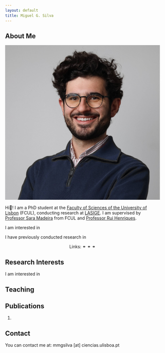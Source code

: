 ```yaml
---
layout: default
title: Miguel G. Silva
---
```


## About Me

<img class="profile-picture" src="me.jpg">

Hi👋! I am a PhD student at the <a target="_blank" href="https://ciencias.ulisboa.pt/">Faculty of Sciences of the University of Lisbon</a> (FCUL), conducting research at <a target="_blank" href="https://www.lasige.pt/">LASIGE</a>. I am supervised by <a target="_blank" href="https://saracmadeira.wordpress.com/">Professor Sara Madeira</a> from FCUL and <a target="_blank" href="https://web.ist.utl.pt/rmch/">Professor Rui Henriques</a>.

I am interested in

I have previously conducted research in

<p align="center">
Links:
  <a target="_blank" href="https://scholar.google.com/citations?user=d2wE68gAAAAJ"><i class="fas fa-graduation-cap"></i></a> ⚭
  <a target="_blank" href="https://orcid.org/0000-0002-1459-8096"><i class="fab fa-orcid"></i></a> ⚭
  <a target="_blank" href="https://github.com/MiguelGarcaoSilva/"><i class="fab fa-github"></i></a> ⚭
  <a target="_blank" href="https://www.linkedin.com/in/miguelgarcaosilva/"><i class="fab fa-linkedin"></i></a>
</p>

## Research Interests

I am interested in

## Teaching



## Publications

1. 

## Contact

You can contact me at: mmgsilva [at] ciencias.ulisboa.pt
